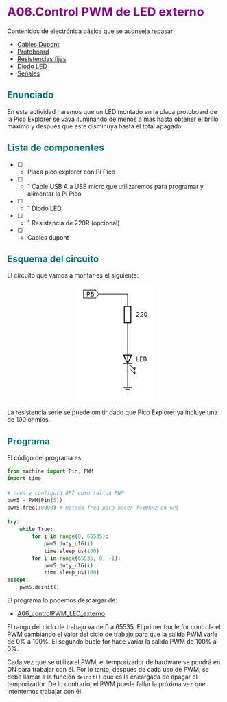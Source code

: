 # <FONT COLOR=#8B008B>A06.Control PWM de LED externo</font>
Contenidos de electrónica básica que se aconseja repasar:

* [Cables Dupont](https://fgcoca.github.io/Conceptos-basicos-electronica/apartados/cables_conn/#cables-dupont)
* [Protoboard](https://fgcoca.github.io/Conceptos-basicos-electronica/apartados/cables_conn/#protoboard)
* [Resistencias fijas](https://fgcoca.github.io/Conceptos-basicos-electronica/apartados/resistencias/#resistencias-fijas)
* [Diodo LED](https://fgcoca.github.io/Conceptos-basicos-electronica/apartados/semi_disc/#diodo-led-y-elementos-con-leds)
* [Señales](https://fgcoca.github.io/Conceptos-basicos-electronica/seccion/signals/)

## <FONT COLOR=#007575>**Enunciado**</font>
En esta actividad haremos que un LED montado en la placa protoboard de la Pico Explorer se vaya iluminando de menos a mas hasta obtener el brillo maximo y después que este disminuya hasta el total apagado.

## <FONT COLOR=#007575>**Lista de componentes**</font>

* [ ] - Placa pico explorer con Pi Pico
* [ ] - 1 Cable USB A a USB micro que utilizaremos para programar y alimentar la Pi Pico
* [ ] - 1 Diodo LED
* [ ] - 1 Resistencia de 220R (opcional)
* [ ] - Cables dupont

## <FONT COLOR=#007575>**Esquema del circuito**</font>
El circuito que vamos a montar es el siguiente:

<center>

![A02](../img/activ/A02_e.png)  

</center>

La resistencia serie se puede omitir dado que Pico Explorer ya incluye una de 100 ohmios.

## <FONT COLOR=#007575>**Programa**</font>
El código del programa es:

~~~py
from machine import Pin, PWM
import time

# crea y configura GP7 como salida PWM
pwm5 = PWM(Pin(5))
pwm5.freq(10000) # metodo freq para hacer f=10kHz en GP5

try:
    while True:
        for i in range(0, 65535):
            pwm5.duty_u16(i)
            time.sleep_us(100)
        for i in range(65535, 0, -1):
            pwm5.duty_u16(i)
            time.sleep_us(100)
except:
    pwm5.deinit()
~~~

El programa lo podemos descargar de:

* [A06_controlPWM_LED_externo](../programas/A06/A06.py)

El rango del ciclo de trabajo va de 0 a 65535. El primer bucle for controla el PWM cambiando el valor del ciclo de trabajo para que la salida PWM varíe de 0% a 100%. El segundo bucle for hace variar la salida PWM de 100% a 0%.

Cada vez que se utiliza el PWM, el temporizador de hardware se pondrá en ON para trabajar con él. Por lo tanto, después de cada uso de PWM, se debe llamar a la función ```deinit()``` que es la encargada de apagar el temporizador. De lo contrario, el PWM puede fallar la próxima vez que intentemos trabajar con él.
